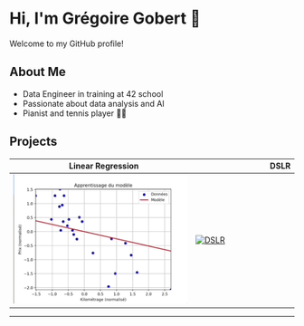 # Hi, I'm Grégoire Gobert 👋

Welcome to my GitHub profile!


## About Me
- Data Engineer in training at 42 school
- Passionate about data analysis and AI
- Pianist and tennis player 🎹🎾

## Projects

| Linear Regression &nbsp;&nbsp;&nbsp;&nbsp;&nbsp;&nbsp;&nbsp;&nbsp;&nbsp;&nbsp;&nbsp;&nbsp;&nbsp;&nbsp;&nbsp;&nbsp;&nbsp;&nbsp;&nbsp;&nbsp;&nbsp;&nbsp;| &nbsp;&nbsp;&nbsp;&nbsp;&nbsp;&nbsp;&nbsp;&nbsp;&nbsp;&nbsp;&nbsp;&nbsp;&nbsp;&nbsp;&nbsp;&nbsp;&nbsp;&nbsp;&nbsp;&nbsp;&nbsp;&nbsp;&nbsp;&nbsp;&nbsp;&nbsp;&nbsp;&nbsp;&nbsp;&nbsp;&nbsp;&nbsp;&nbsp;&nbsp;&nbsp;DSLR |
|---:|:---|
| [![Linear Regression](https://github.com/gregoiregobert/Linear-regression/blob/main/assets/line_reg.gif?raw=true)](https://github.com/gregoiregobert/Linear-regression) | [![DSLR](https://github.com/gregoiregobert/DSLR/blob/main/assets/dslr_3d_graph.gif?raw=true)](https://github.com/gregoiregobert/DSLR) |

---
